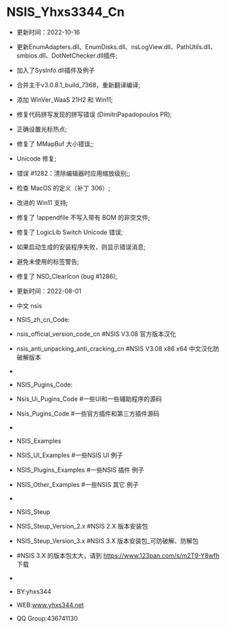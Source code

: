 # NSIS_Yhxs3344_Cn
- 更新时间：2022-10-16
- 更新EnumAdapters.dll、EnumDisks.dll、nsLogView.dll、PathUtils.dll、smbios.dll、DotNetChecker.dll插件;
- 加入了SysInfo.dll插件及例子
- 合并主干v3.0.8.1_build_7368，重新翻译编译;
- 添加 WinVer_WaaS 21H2 和 Win11;
- 修复代码拼写发现的拼写错误 (DimitriPapadopoulos PR);
- 正确设置光标热点;
- 修复了 MMapBuf 大小错误;;
- Unicode 修复;
- 错误 #1282：清除编辑器时应用缩放级别;;
- 检查 MacOS 的定义（补丁 306）;
- 改进的 Win11 支持;
- 修复了 !appendfile 不写入带有 BOM 的非空文件;
- 修复了 LogicLib Switch Unicode 错误;
- 如果启动生成的安装程序失败，则显示错误消息;
- 避免未使用的标签警告;
- 修复了 NSD_ClearIcon (bug #1286);

- 更新时间：2022-08-01
- 中文 nsis
- NSIS_zh_cn_Code:
-	nsis_official_version_code_cn  #NSIS V3.08 官方版本汉化
-	nsis_anti_unpacking_anti_cracking_cn  #NSIS V3.08 x86 x64 中文汉化防破解版本
-
- NSIS_Pugins_Code:
-	Nsis_Ui_Pugins_Code  #一些UI和一些辅助程序的源码
-	Nsis_Pugins_Code  #一些官方插件和第三方插件源码
- 
- NSIS_Examples
-	NSIS_UI_Examples  #一些NSIS UI 例子
-	NSIS_Plugins_Examples  #一些NSIS 插件 例子
-	NSIS_Other_Examples  #一些NSIS 其它 例子
-
- NSIS_Steup
-	NSIS_Steup_Version_2.x  #NSIS 2.X 版本安装包
-	NSIS_Steup_Version_3.x  #NSIS 3.X 版本安装包_可防破解、防解包
-   #NSIS 3.X 的版本包太大，请到 https://www.123pan.com/s/m2T9-Y8wfh 下载
- 
- BY:yhxs344
- WEB:www.yhxs344.net
- QQ Group:436741130